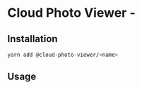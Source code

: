 # Cloud Photo Viewer - <name>

<description>

## Installation

```bash
yarn add @cloud-photo-viewer/<name>
```

## Usage
